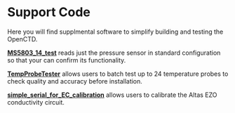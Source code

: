Support Code
============

Here you will find supplmental software to simplify building and testing the OpenCTD. 

[**MS5803_14_test**](https://github.com/OceanographyforEveryone/OpenCTD/tree/master/Support_Code/MS5803_14_test) reads just the pressure sensor in standard configuration so that your can confirm its functionality.

[**TempProbeTester**](https://github.com/OceanographyforEveryone/OpenCTD/tree/master/Support_Code/TempProbeTester) allows users to batch test up to 24 temperature probes to check quality and accuracy before installation. 

[**simple_serial_for_EC_calibration**](https://github.com/OceanographyforEveryone/OpenCTD/tree/master/Support_Code/simple_serial_for_EC_calibration) allows users to calibrate the Altas EZO conductivity circuit. 
